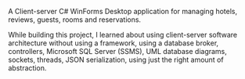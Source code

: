 A Client-server C# WinForms Desktop application 
for managing hotels, reviews, guests, rooms and reservations.

While building this project, I learned about using client-server software architecture without using a framework, 
using a database broker, controllers, Microsoft SQL Server (SSMS), UML database diagrams,
sockets, threads, JSON serialization, using just the right amount of abstraction.